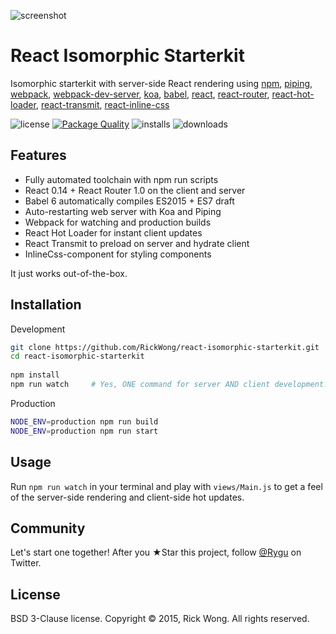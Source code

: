 ![screenshot](https://i.imgur.com/uZSZ5Y4.png?1)

# React Isomorphic Starterkit

Isomorphic starterkit with server-side React rendering using 
[npm](https://www.npmjs.com),
[piping](https://github.com/mdlawson/piping), 
[webpack](https://webpack.github.io/), 
[webpack-dev-server](https://github.com/webpack/webpack-dev-server),
[koa](http://koajs.com),
[babel](http://babeljs.io),
[react](https://facebook.github.io/react),
[react-router](https://github.com/rackt/react-router), 
[react-hot-loader](https://gaearon.github.io/react-hot-loader), 
[react-transmit](https://github.com/RickWong/react-transmit),
[react-inline-css](https://github.com/RickWong/react-inline-css)

![license](https://img.shields.io/npm/l/react-isomorphic-starterkit.svg) [![Package Quality](http://npm.packagequality.com/shield/react-isomorphic-starterkit.svg)](http://packagequality.com/#?package=react-isomorphic-starterkit) ![installs](https://img.shields.io/npm/dt/react-isomorphic-starterkit.svg) ![downloads](https://img.shields.io/github/downloads/RickWong/react-isomorphic-starterkit/latest/total.svg)

## Features

- Fully automated toolchain with npm run scripts
- React 0.14 + React Router 1.0 on the client and server
- Babel 6 automatically compiles ES2015 + ES7 draft
- Auto-restarting web server with Koa and Piping
- Webpack for watching and production builds
- React Hot Loader for instant client updates
- React Transmit to preload on server and hydrate client
- InlineCss-component for styling components

It just works out-of-the-box.

## Installation

Development

```bash
git clone https://github.com/RickWong/react-isomorphic-starterkit.git
cd react-isomorphic-starterkit
	
npm install
npm run watch     # Yes, ONE command for server AND client development!
```

Production

```bash
NODE_ENV=production npm run build
NODE_ENV=production npm run start  
```

## Usage

Run `npm run watch` in your terminal and play with `views/Main.js` to get a feel of
the server-side rendering and client-side hot updates.

## Community

Let's start one together! After you ★Star this project, follow [@Rygu](https://twitter.com/rygu)
on Twitter.

## License

BSD 3-Clause license. Copyright © 2015, Rick Wong. All rights reserved.
